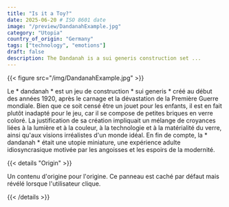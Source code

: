 ```yaml
---
title: "Is it a Toy?"
date: 2025-06-20 # ISO 8601 date
image: "/preview/DandanahExample.jpg"
category: "Utopia"
country_of_origin: "Germany"
tags: ["technology", "emotions"]
draft: false
description: The Dandanah is a sui generis construction set ...
---
```




{{< figure src="/img/DandanahExample.jpg" >}}

Le * dandanah * est un jeu de construction * sui generis * créé au début des années 1920, après le carnage et la dévastation de la Première Guerre mondiale. Bien que ce soit censé être un jouet pour les enfants, il est en fait plutôt inadapté pour le jeu, car il se compose de petites briques en verre coloré. La justification de sa création impliquait un mélange de croyances liées à la lumière et à la couleur, à la technologie et à la matérialité du verre, ainsi qu'aux visions irréalistes d'un monde idéal. En fin de compte, la * dandanah * était une utopie miniature, une expérience adulte idiosyncrasique motivée par les angoisses et les espoirs de la modernité.

{{< details "Origin" >}}

Un contenu d'origine pour l'origine. Ce panneau est caché par défaut mais révélé lorsque l'utilisateur clique.

{{< /details >}}

